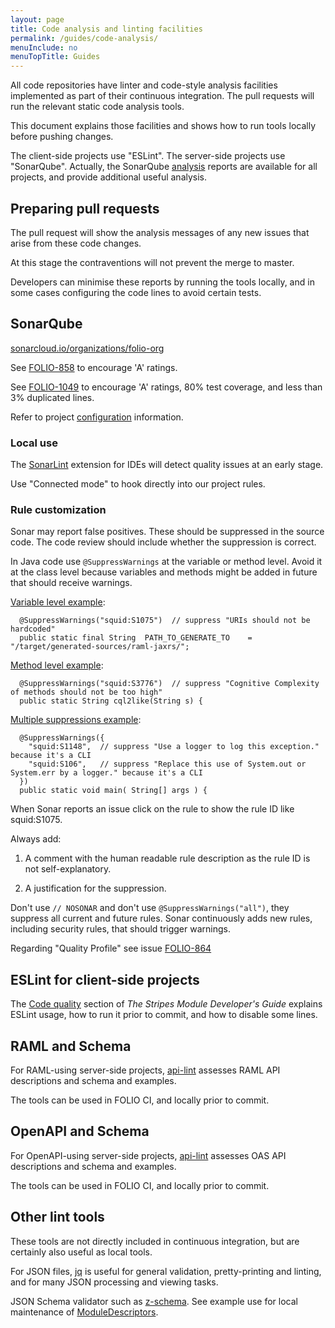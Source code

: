 ```yaml
---
layout: page
title: Code analysis and linting facilities
permalink: /guides/code-analysis/
menuInclude: no
menuTopTitle: Guides
---
```


All code repositories have linter and code-style analysis facilities implemented as part of their continuous integration. The pull requests will run the relevant static code analysis tools.

This document explains those facilities and shows how to run tools locally before pushing changes.

The client-side projects use "ESLint".
The server-side projects use "SonarQube".
Actually, the SonarQube [analysis](https://sonarcloud.io/organizations/folio-org/projects)
reports are available for all projects, and provide additional useful analysis.

## Preparing pull requests

The pull request will show the analysis messages of any new issues that arise from these code changes.

At this stage the contraventions will not prevent the merge to master.

Developers can minimise these reports by running the tools locally,
and in some cases configuring the code lines to avoid certain tests.

## SonarQube

[sonarcloud.io/organizations/folio-org](https://sonarcloud.io/organizations/folio-org/projects)

See [FOLIO-858](https://issues.folio.org/browse/FOLIO-858) to encourage 'A' ratings.

See [FOLIO-1049](https://issues.folio.org/browse/FOLIO-1049) to encourage 'A' ratings,
80% test coverage, and less than 3% duplicated lines.

Refer to project [configuration](/faqs/how-to-integrate-coverage-reports/) information.

### Local use

The [SonarLint](https://www.sonarlint.org) extension for IDEs will detect quality issues at an early stage.

Use "Connected mode" to hook directly into our project rules.

### Rule customization

Sonar may report false positives.  These should be suppressed in the source code.
The code review should include whether the suppression is correct.

In Java code use `@SuppressWarnings` at the variable or method level.  Avoid it at the class level
because variables and methods might be added in future that should receive warnings.

[Variable level example](https://github.com/folio-org/raml-module-builder/blob/v35.0.0/domain-models-maven-plugin/src/main/java/org/folio/rest/tools/ClientGenerator.java#L59-L60):

```
  @SuppressWarnings("squid:S1075")  // suppress "URIs should not be hardcoded"
  public static final String  PATH_TO_GENERATE_TO    = "/target/generated-sources/raml-jaxrs/";
```

[Method level example](https://github.com/folio-org/raml-module-builder/blob/v35.0.0/cql2pgjson/src/main/java/org/folio/cql2pgjson/util/Cql2SqlUtil.java#L36-L37):

```
  @SuppressWarnings("squid:S3776")  // suppress "Cognitive Complexity of methods should not be too high"
  public static String cql2like(String s) {
```

[Multiple suppressions example](https://github.com/folio-org/raml-module-builder/blob/v35.0.0/cql2pgjson-cli/src/main/java/org/z3950/zing/cql/cql2pgjsoncli/CQL2PGCLIMain.java#L29-L33):

```
  @SuppressWarnings({
    "squid:S1148",  // suppress "Use a logger to log this exception." because it's a CLI
    "squid:S106",   // suppress "Replace this use of System.out or System.err by a logger." because it's a CLI
  })
  public static void main( String[] args ) {
```

When Sonar reports an issue click on the rule to show the rule ID like squid:S1075.

Always add:

1. A comment with the human readable rule description as the rule ID is not self-explanatory.

1. A justification for the suppression.

Don't use `// NOSONAR` and don't use `@SuppressWarnings("all")`, they suppress all current and future rules.
Sonar continuously adds new rules, including security rules, that should trigger warnings.

Regarding "Quality Profile" see issue [FOLIO-864](https://issues.folio.org/browse/FOLIO-864)

## ESLint for client-side projects

The [Code quality](https://github.com/folio-org/stripes/blob/master/doc/dev-guide.md#code-quality)
section of _The Stripes Module Developer's Guide_ explains ESLint usage, how to run it prior to commit, and how to disable some lines.

## RAML and Schema

For RAML-using server-side projects, [api-lint](/guides/api-lint/) assesses RAML API descriptions and schema and examples.

The tools can be used in FOLIO CI, and locally prior to commit.

## OpenAPI and Schema

For OpenAPI-using server-side projects, [api-lint](/guides/api-lint/) assesses OAS API descriptions and schema and examples.

The tools can be used in FOLIO CI, and locally prior to commit.

## Other lint tools

These tools are not directly included in continuous integration, but are certainly also useful as local tools.

For JSON files, [jq](https://github.com/stedolan/jq) is useful for general validation, pretty-printing and linting, and for many JSON processing and viewing tasks.

JSON Schema validator such as [z-schema](https://github.com/zaggino/z-schema).
See example use for local maintenance of [ModuleDescriptors](/guides/module-descriptor).


